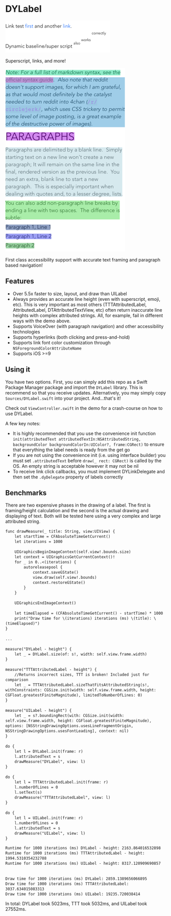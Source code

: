 # DYLabel

![image](Images/Example.png)

Superscript, links, and more!

![image](Images/paragraph_frames.png)

First class accessibility support with accurate text framing and paragraph based navigation!

## Features
* Over 5.5x faster to size, layout, and draw than UILabel
* Always provides an accurate line height (even with superscript, emoji, etc). This is very important as most others (TTTAttributedLabel, AttributedLabel, DTAttributedTextView, etc) often return inaccurate line heights with complex attributed strings. All, for example, fail in different ways with the demo above.
* Supports VoiceOver (with paragraph navigation) and other accessibility technologies
* Supports hyperlinks (both clicking and press-and-hold)
* Supports link font color customization through `NSForegroundColorAttributeName`
* Supports iOS >=9

## Using it

You have two options. First, you can simply add this repo as a Swift Package Manager package and import the `DYLabel` library. This is recommend so that you receive updates. Alternatively, you may simply copy `Sources/DYLabel.swift` into your project. And...that's it!

Check out `ViewController.swift` in the demo for a crash-course on how to use DYLabel.

A few key notes:

* It is highly recommended that you use the convenience init function `init(attributedText attributedTextIn:NSAttributedString, backgroundColor backgroundColorIn:UIColor?, frame:CGRect)` to ensure that everything the label needs is ready from the get go
* If you are not using the convenience init (i.e. using interface builder) you must set `.attributedText` before `draw(_ rect: CGRect)` is called by the OS. An empty string is acceptable however it may not be nil
* To receive link click callbacks, you must implement DYLinkDelegate and then set the `.dyDelegate` property of labels correctly


## Benchmarks

There are two expensive phases in the drawing of a label. The first is framing/height calculation and the second is the actual drawing and displaying of text. Both will be tested here using a very complex and large attributed string.


```
func drawMeasure(_ title: String, view:UIView) {
    let startTime = CFAbsoluteTimeGetCurrent()
    let iterations = 1000
    
    UIGraphicsBeginImageContext(self.view!.bounds.size)
    let context = UIGraphicsGetCurrentContext()!
    for _ in 0..<(iterations) {
        autoreleasepool {
            context.saveGState()
            view.draw(self.view!.bounds)
            context.restoreGState()
        }
    }
    
    UIGraphicsEndImageContext()
    
    let timeElapsed = (CFAbsoluteTimeGetCurrent() - startTime) * 1000
    print("Draw time for \(iterations) iterations (ms) \(title): \(timeElapsed)")
}

...

measure("DYLabel - height") {
    let _ = DYLabel.size(of: s!, width: self.view.frame.width)
}

measure("TTTAttributedLabel - height") {
    //Returns incorrect sizes, TTT is broken! Included just for comparison
    let _ = TTTAttributedLabel.sizeThatFitsAttributedString(s!, withConstraints: CGSize.init(width: self.view.frame.width, height: CGFloat.greatestFiniteMagnitude), limitedToNumberOfLines: 0)
}

measure("UILabel - height") {
    let _ = s?.boundingRect(with: CGSize.init(width: self.view.frame.width, height: CGFloat.greatestFiniteMagnitude), options: [NSStringDrawingOptions.usesLineFragmentOrigin, NSStringDrawingOptions.usesFontLeading], context: nil)
}

do {
    let l = DYLabel.init(frame: r)
    l.attributedText = s
    drawMeasure("DYLabel", view: l)
}

do {
    let l = TTTAttributedLabel.init(frame: r)
    l.numberOfLines = 0
    l.setText(s)
    drawMeasure("TTTAttributedLabel", view: l)
}

do {
    let l = UILabel.init(frame: r)
    l.numberOfLines = 0
    l.attributedText = s
    drawMeasure("UILabel", view: l)
}
```

```
Runtime for 1000 iterations (ms) DYLabel - height: 2163.864016532898
Runtime for 1000 iterations (ms) TTTAttributedLabel - height: 1994.5310354232788
Runtime for 1000 iterations (ms) UILabel - height: 8317.120909690857


Draw time for 1000 iterations (ms) DYLabel: 2859.1389656066895
Draw time for 1000 iterations (ms) TTTAttributedLabel: 3037.634015083313
Draw time for 1000 iterations (ms) UILabel: 19235.720038414
```

In total: DYLabel took 5023ms, TTT took 5032ms, and UILabel took 27552ms.